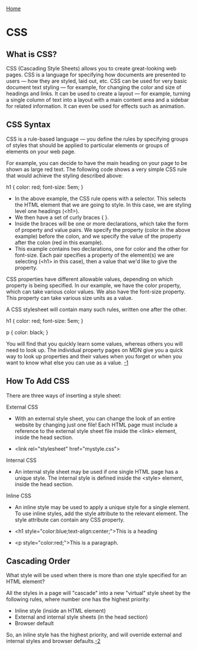 [Home](../README.md)

# CSS

## What is CSS?

CSS (Cascading Style Sheets) allows you to create great-looking web pages. CSS is a language for specifying how documents are presented to users — how they are styled, laid out, etc. CSS can be used for very basic document text styling — for example, for changing the color and size of headings and links. It can be used to create a layout — for example, turning a single column of text into a layout with a main content area and a sidebar for related information. It can even be used for effects such as animation.

## CSS Syntax

CSS is a rule-based language — you define the rules by specifying groups of styles that should be applied to particular elements or groups of elements on your web page.

For example, you can decide to have the main heading on your page to be shown as large red text. The following code shows a very simple CSS rule that would achieve the styling described above:

h1 {
  color: red;
  font-size: 5em;
}

- In the above example, the CSS rule opens with a selector. This selects the HTML element that we are going to style. In this case, we are styling level one headings (\<h1>).
- We then have a set of curly braces { }.
- Inside the braces will be one or more declarations, which take the form of property and value pairs. We specify the property (color in the above example) before the colon, and we specify the value of the property after the colon (red in this example).
- This example contains two declarations, one for color and the other for font-size. Each pair specifies a property of the element(s) we are selecting (\<h1> in this case), then a value that we'd like to give the property.

CSS properties have different allowable values, depending on which property is being specified. In our example, we have the color property, which can take various color values. We also have the font-size property. This property can take various size units as a value.

A CSS stylesheet will contain many such rules, written one after the other.

h1 {
  color: red;
  font-size: 5em;
}

p {
  color: black;
}

You will find that you quickly learn some values, whereas others you will need to look up. The individual property pages on MDN give you a quick way to look up properties and their values when you forget or when you want to know what else you can use as a value. [-1]

## How To Add CSS

There are three ways of inserting a style sheet:

External CSS

- With an external style sheet, you can change the look of an entire website by changing just one file!
Each HTML page must include a reference to the external style sheet file inside the \<link> element, inside the head section.

- \<link rel="stylesheet" href="mystyle.css">

Internal CSS

- An internal style sheet may be used if one single HTML page has a unique style. The internal style is defined inside the \<style> element, inside the head section.

Inline CSS

- An inline style may be used to apply a unique style for a single element.
To use inline styles, add the style attribute to the relevant element. The style attribute can contain any CSS property.

- \<h1 style="color:blue;text-align:center;">This is a heading</h1>

- \<p style="color:red;">This is a paragraph.</p>

## Cascading Order

What style will be used when there is more than one style specified for an HTML element?

All the styles in a page will "cascade" into a new "virtual" style sheet by the following rules, where number one has the highest priority:

- Inline style (inside an HTML element)
- External and internal style sheets (in the head section)
- Browser default

So, an inline style has the highest priority, and will override external and internal styles and browser defaults.[-2]

[-1]: https://developer.mozilla.org/en-US/docs/Learn/CSS/First_steps/What_is_CSS

[-2]: https://www.w3schools.com/css/css_howto.asp